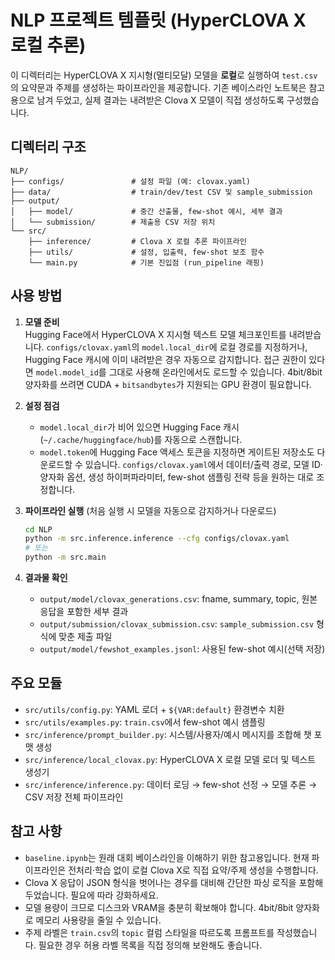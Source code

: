 ﻿# NLP 프로젝트 템플릿 (HyperCLOVA X 로컬 추론)

이 디렉터리는 HyperCLOVA X 지시형(멀티모달) 모델을 **로컬**로 실행하여 `test.csv`의 요약문과 주제를 생성하는 파이프라인을 제공합니다. 기존 베이스라인 노트북은 참고용으로 남겨 두었고, 실제 결과는 내려받은 Clova X 모델이 직접 생성하도록 구성했습니다.

## 디렉터리 구조

```
NLP/
├── configs/               # 설정 파일 (예: clovax.yaml)
├── data/                  # train/dev/test CSV 및 sample_submission
├── output/
│   ├── model/             # 중간 산출물, few-shot 예시, 세부 결과
│   └── submission/        # 제출용 CSV 저장 위치
└── src/
    ├── inference/         # Clova X 로컬 추론 파이프라인
    ├── utils/             # 설정, 입출력, few-shot 보조 함수
    └── main.py            # 기본 진입점 (run_pipeline 래핑)
```

## 사용 방법

1. **모델 준비**  
   Hugging Face에서 HyperCLOVA X 지시형 텍스트 모델 체크포인트를 내려받습니다. `configs/clovax.yaml`의 `model.local_dir`에 로컬 경로를 지정하거나, Hugging Face 캐시에 이미 내려받은 경우 자동으로 감지합니다. 접근 권한이 있다면 `model.model_id`를 그대로 사용해 온라인에서도 로드할 수 있습니다. 4bit/8bit 양자화를 쓰려면 CUDA + `bitsandbytes`가 지원되는 GPU 환경이 필요합니다.

2. **설정 점검**  
   - `model.local_dir`가 비어 있으면 Hugging Face 캐시(`~/.cache/huggingface/hub`)를 자동으로 스캔합니다.
   - `model.token`에 Hugging Face 액세스 토큰을 지정하면 게이트된 저장소도 다운로드할 수 있습니다.
   `configs/clovax.yaml`에서 데이터/출력 경로, 모델 ID·양자화 옵션, 생성 하이퍼파라미터, few-shot 샘플링 전략 등을 원하는 대로 조정합니다.

3. **파이프라인 실행** (처음 실행 시 모델을 자동으로 감지하거나 다운로드)
   ```bash
   cd NLP
   python -m src.inference.inference --cfg configs/clovax.yaml
   # 또는
   python -m src.main
   ```

4. **결과물 확인**
   - `output/model/clovax_generations.csv`: fname, summary, topic, 원본 응답을 포함한 세부 결과
   - `output/submission/clovax_submission.csv`: `sample_submission.csv` 형식에 맞춘 제출 파일
   - `output/model/fewshot_examples.jsonl`: 사용된 few-shot 예시(선택 저장)

## 주요 모듈

- `src/utils/config.py`: YAML 로더 + `${VAR:default}` 환경변수 치환
- `src/utils/examples.py`: `train.csv`에서 few-shot 예시 샘플링
- `src/inference/prompt_builder.py`: 시스템/사용자/예시 메시지를 조합해 챗 포맷 생성
- `src/inference/local_clovax.py`: HyperCLOVA X 로컬 모델 로더 및 텍스트 생성기
- `src/inference/inference.py`: 데이터 로딩 → few-shot 선정 → 모델 추론 → CSV 저장 전체 파이프라인

## 참고 사항

- `baseline.ipynb`는 원래 대회 베이스라인을 이해하기 위한 참고용입니다. 현재 파이프라인은 전처리·학습 없이 로컬 Clova X로 직접 요약/주제 생성을 수행합니다.
- Clova X 응답이 JSON 형식을 벗어나는 경우를 대비해 간단한 파싱 로직을 포함해 두었습니다. 필요에 따라 강화하세요.
- 모델 용량이 크므로 디스크와 VRAM을 충분히 확보해야 합니다. 4bit/8bit 양자화로 메모리 사용량을 줄일 수 있습니다.
- 주제 라벨은 `train.csv`의 `topic` 컬럼 스타일을 따르도록 프롬프트를 작성했습니다. 필요한 경우 허용 라벨 목록을 직접 정의해 보완해도 좋습니다.
